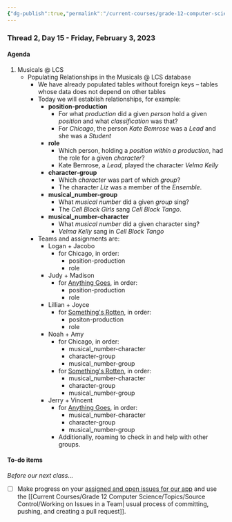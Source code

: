 ```yaml
---
{"dg-publish":true,"permalink":"/current-courses/grade-12-computer-science/thread-2/day-15/","dgHomeLink":false}
---
```


### Thread 2, Day 15 - Friday, February 3, 2023
#### Agenda

1. Musicals @ LCS
	- Populating Relationships in the Musicals @ LCS database
		- We have already populated tables without foreign keys – tables whose data does not depend on other tables
		- Today we will establish relationships, for example:
			- **position-production**
				- For what *production* did a given *person* hold a given *position* and what *classification* was that?
				- For *Chicago*, the person *Kate Bemrose* was a *Lead* and she was a *Student*
			- **role**
				- Which person, holding a *position within a production*, had the role for a given *character*?
				- Kate Bemrose, a *Lead*, played the character *Velma Kelly*
			- **character-group**
				- Which *character* was part of which *group*?
				- The character *Liz* was a member of the *Ensemble*.
			- **musical_number-group**
				- What *musical number* did a given *group* sing?
				- The *Cell Block Girls* sang *Cell Block Tango*.
			- **musical_number-character**
				- What *musical number* did a given character sing?
				- *Velma Kelly* sang in *Cell Block Tango*
		- Teams and assignments are:
			- Logan + Jacobo
				- for Chicago, in order:
					- position-production
					- role
			- Judy + Madison
				- for [Anything Goes](https://docs.google.com/document/d/1u8DaKOsfQ7p33uNOc5KzbLBJOemzJSqxyXfEKpSkOZA/edit), in order:
					- position-production
					- role
			- Lillian + Joyce
				- for [Something's Rotten](https://docs.google.com/document/d/1GOwBHsEO3mGyfcJD1X8iXgf3BpwFYwaCRt484baJljA/edit?usp=drive_web&ouid=111450826756825169792), in order:
					- positon-production
					- role
			- Noah + Amy
				- for Chicago, in order:
					- musical_number-character
					- character-group
					- musical_number-group
				- for [Something's Rotten](https://docs.google.com/document/d/1GOwBHsEO3mGyfcJD1X8iXgf3BpwFYwaCRt484baJljA/edit?usp=drive_web&ouid=111450826756825169792), in order:
					- musical_number-character
					- character-group
					- musical_number-group
			- Jerry + Vincent
				- for [Anything Goes](https://docs.google.com/document/d/1u8DaKOsfQ7p33uNOc5KzbLBJOemzJSqxyXfEKpSkOZA/edit), in order:
					- musical_number-character
					- character-group
					- musical_number-group
				- Additionally, roaming to check in and help with other groups.

#### To-do items

*Before our next class...*

- [ ] Make progress on your [assigned and open issues for our app](https://github.com/lcs-apps/Chicago-HSE-LCS/issues) and use the [[Current Courses/Grade 12 Computer Science/Topics/Source Control/Working on Issues in a Team| usual process of committing, pushing, and creating a pull request]].